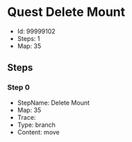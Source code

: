 # Quest Delete Mount

- Id: 99999102
- Steps: 1
- Map: 35

## Steps

### Step 0
- StepName:  Delete Mount
- Map:  35
- Trace:  
- Type:  branch
- Content:  move


